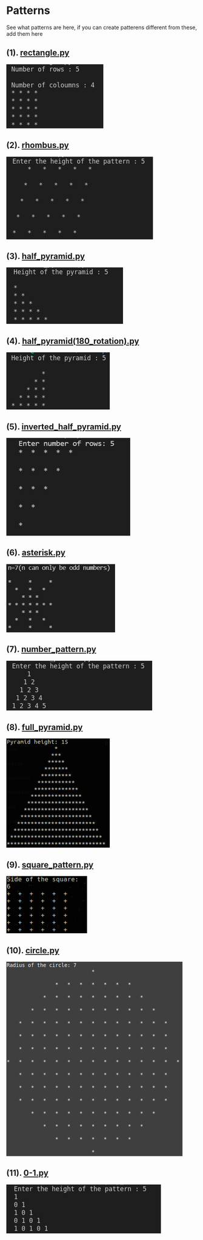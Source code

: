 # Patterns
See what patterns are here, if you can create patterens different from these, add them here

## (1). [rectangle.py](https://github.com/gautam32/Patterns/blob/main/Python/rectangle.py)
![rectangle](Images/rectangle.png)

## (2). [rhombus.py](https://github.com/gautam32/Patterns/blob/main/Python/rhombus.py)
![rhombus](Images/rhombus.png)

## (3). [half_pyramid.py](https://github.com/gautam32/Patterns/blob/main/Python/half_pyramid.py)
![half_pyramid](Images/half_pyramid.png)

## (4). [half_pyramid(180_rotation).py](https://github.com/gautam32/Patterns/blob/main/Python/half_pyramid(180_rotation).py)
![half_pyramid(180_rotation)](Images/half_pyramid(180_rotation).png)

## (5). [inverted_half_pyramid.py](https://github.com/gautam32/Patterns/blob/main/Python/inverted_half_pyramid.py)
![inverted_half_pyramid](Images/inverted_half_pyramid.png)

## (6). [asterisk.py](https://github.com/gautam32/Patterns/blob/main/Python/asterisk.py)
![inverted_half_pyramid](Images/asterisk.PNG)

## (7). [number_pattern.py](https://github.com/gautam32/Patterns/blob/main/Python/number_pattern.py)
![number_pattern](Images/number_pattern.png)

## (8). [full_pyramid.py](https://github.com/gautam32/Patterns/blob/main/Python/full_pyramid.py)
![full_pyramid](Images/full_pyramid.png)

## (9). [square_pattern.py](https://github.com/gautam32/Patterns/blob/main/Python/square_pattern.py)
![square_pattern](Images/square_pattern.png)

## (10). [circle.py](https://github.com/gautam32/Patterns/blob/main/Python/circle.py)
![full_pyramid](Images/circle.png)

## (11). [0-1.py](https://github.com/gautam32/Patterns/blob/main/Python/0-1.py)
![0-1](Images/0-1.png)
